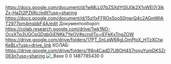 https://docs.google.com/document/d/1wMLL07bZSXdYtSU0k2X1vWEI7r3IkZx-HaZt2PZtiKc/edit?usp=sharing
https://docs.google.com/document/d/15zl1xFFROx5ooS0nwrQ4c2AGmWIAT2977pm4msbbF4A/edit
Документооборот:
https://colab.research.google.com/drive/1wk1NO-OcxXTp3UGCpGDgbGjENKk7YeOV#scrollTo=jEFkKxTngZOW
https://drive.google.com/drive/folders/17PT_0nLpW6RgLOmPloX_HTzXCtwKeBLy?usp=drive_link
КОЛАБ:
https://drive.google.com/drive/folders/1f4n4CadD7U8OH4S7royuYumDKSZr063n?usp=sharing
![_Base 0 0 1487785430 0](https://github.com/user-attachments/assets/1bc52504-3264-4101-97e6-44d0c29b0bc4)
